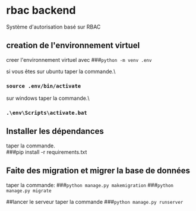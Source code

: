 # rbac backend
Système d'autorisation basé sur RBAC

## creation de l'environnement virtuel
creer l'environnement virtuel avec 
###`python -m venv .env`

si vous êtes sur ubuntu taper la commande.\
### `source .env/bin/activate`

sur windows taper la commande.\
### `.\env\Scripts\activate.bat`

## Installer les dépendances

taper la commande.\
###pip install -r requirements.txt

## Faite des migration et migrer la base de données

taper la commande:
###`python manage.py makemigration`
###`python manage.py migrate`

##lancer le serveur
taper la commande
###`python manage.py runserver`
